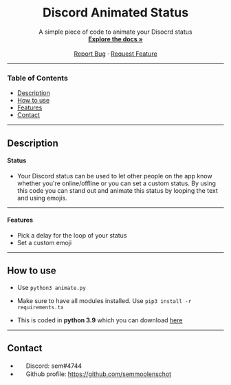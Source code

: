 <h1 align="center">Discord Animated Status</h3>

  <p align="center">
    A simple piece of code to animate your Disocrd status
    <br />
    <a href="https://github.com/semmoolenschot/Discord-Animated-Status-tracker"><strong>Explore the docs »</strong></a>
    <br />
    <br />
    <a href="https://github.com/semmoolenschot/Discord-Animated-Status/issues">Report Bug</a>
    ·
    <a href="https://github.com/semmoolenschot/Discord-Animated-Status/issues">Request Feature</a>

---
### Table of Contents
- [Description](#description)
- [How to use](#how-to-use)
- [Features](#features)
- [Contact](#contact)
---

## Description

#### Status

- Your Discord status can be used to let other people on the app know whether you're online/offline or you can set a custom status. By using this code you can stand out and animate this status by looping the text and using emojis.

---

#### Features
- Pick a delay for the loop of your status
- Set a custom emoji

---

## How to use

- Use ``python3 animate.py``
- Make sure to have all modules installed. Use ``pip3 install -r requirements.tx``


- This is coded in **python 3.9** which you can download [here](https://www.python.org/downloads/)

---

## Contact

- <img width="16" src="https://cdn.iconscout.com/icon/free/png-256/discord-2752210-2285027.png"> Discord: sem#4744
- <img width="16" src="https://image.flaticon.com/icons/png/512/25/25231.png"> Github profile: https://github.com/semmoolenschot
